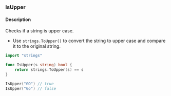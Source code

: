### IsUpper

#### Description

Checks if a string is upper case.

- Use `strings.ToUpper()` to convert the string to upper case and compare it to the original string.

```go
import "strings"

func IsUpper(s string) bool {
	return strings.ToUpper(s) == s
}
```

```go
IsUpper("GO") // true
IsUpper("Go") // false
```
